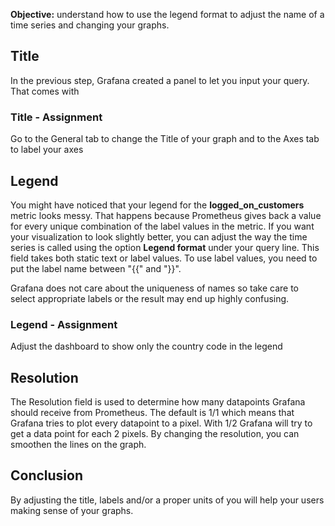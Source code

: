 **Objective:** understand how to use the legend format to adjust the name of a time series and changing your graphs.

## Title
In the previous step, Grafana created a panel to let you input your query. That comes with 

### Title - Assignment 
Go to the General tab to change the Title of your graph and to the Axes tab to label your axes

## Legend
You might have noticed that your legend for the **logged_on_customers** metric looks messy. That happens because Prometheus gives
back a value for every unique combination of the label values in the metric. If you want your visualization to look slightly better,
you can adjust the way the time series is called using the option **Legend format** under your query line. 
This field takes both static text or label values. To use label values, you need to put the label name between "{{" and "}}".

Grafana does not care about the uniqueness of names so take care to select appropriate labels or the result may end up highly 
confusing. 

### Legend - Assignment 
Adjust the dashboard to show only the country code in the legend

## Resolution
The Resolution field is used to determine how many datapoints Grafana should receive from Prometheus. The default is 1/1 which 
means that Grafana tries to plot every datapoint to a pixel. With 1/2 Grafana will try to get a data point for each 2 pixels. 
By changing the resolution, you can smoothen the lines on the graph. 

## Conclusion
By adjusting the title, labels and/or a proper units of you will help your users making sense
of your graphs.
